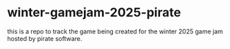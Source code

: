 # winter-gamejam-2025-pirate
 this is a repo to track the game being created for the winter 2025 game jam hosted by pirate software.
